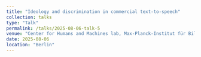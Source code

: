 ```yaml
---
title: "Ideology and discrimination in commercial text-to-speech"
collection: talks
type: "Talk"
permalink: /talks/2025-08-06-talk-5
venue: "Center for Humans and Machines lab, Max-Planck-Institut für Bildungsforschung"
date: 2025-08-06
location: "Berlin"
---
```

